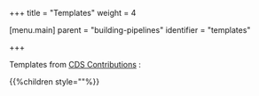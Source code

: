 +++
title = "Templates"
weight = 4

[menu.main]
parent = "building-pipelines"
identifier = "templates"

+++


Templates from [CDS Contributions](https://github.com/ovh/cds/tree/master/contrib/templates) :

{{%children style=""%}}
